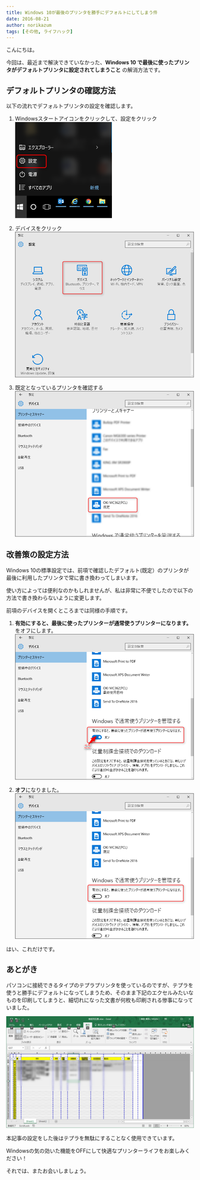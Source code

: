 ```yaml
---
title: Windows 10が最後のプリンタを勝手にデフォルトにしてしまう件
date: 2016-08-21
author: norikazum
tags: [その他, ライフハック]
---
```


こんにちは。

今回は、最近まで解決できていなかった、**Windows 10 で最後に使ったプリンタがデフォルトプリンタに設定されてしまうこと** の解消方法です。

## デフォルトプリンタの確認方法
以下の流れでデフォルトプリンタの設定を確認します。

1. Windowsスタートアイコンをクリックして、設定をクリック
![2016-08-06_01h12_28](images/fix-default-printer-issue-in-windows-10-1.png)

2. デバイスをクリック
![2016-08-06_01h13_11](images/fix-default-printer-issue-in-windows-10-2.png)

3. 既定となっているプリンタを確認する
![2016-08-06_01h15_28](images/fix-default-printer-issue-in-windows-10-3.png)

## 改善策の設定方法
Windows 10の標準設定では、前項で確認したデフォルト(既定）のプリンタが最後に利用したプリンタで常に書き換わってしまいます。

使い方によっては便利なのかもしれませんが、私は非常に不便でしたので以下の方法で書き換わらないように変更します。

前項のデバイスを開くところまでは同様の手順です。

1. **有効にすると、最後に使ったプリンターが通常使うプリンターになります。**　をオフにします。
![2016-08-06_01h13_29](images/fix-default-printer-issue-in-windows-10-4.png)

1. **オフ**になりました。
![2016-08-06_01h13_34](images/fix-default-printer-issue-in-windows-10-5.png)

はい、これだけです。

## あとがき
パソコンに接続できるタイプのテプラプリンタを使っているのですが、テプラを使うと勝手にデフォルトになってしまうため、そのまま下記のエクセルみたいなものを印刷してしまうと、細切れになった文書が何枚も印刷される惨事になっていました。

![2016-08-06_01h24_19](images/fix-default-printer-issue-in-windows-10-6.png)

本記事の設定をした後はテプラを無駄にすることなく使用できています。

Windowsの気の効いた機能をOFFにして快適なプリンターライフをお楽しみください！

それでは、またお会いしましょう。